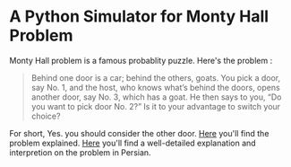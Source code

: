 # A Python Simulator for Monty Hall Problem

Monty Hall problem is a famous probablity puzzle. Here's the problem :

>Behind one door is a car; behind the others, goats. You pick a door, say No. 1, and the host, who knows what’s behind the doors, opens another door, say No. 3, which has a goat. He then says to you, “Do you want to pick door No. 2?” Is it to your advantage to switch your choice?

For short, Yes. you should consider the other door. [Here](https://medium.com/swlh/explaining-the-monty-hall-problem-ce8152b7cbc0) you'll find the problem explained. [Here](http://consequence.blog.ir/post/37) you'll find a well-detailed explanation and interpretion on the problem in Persian.

